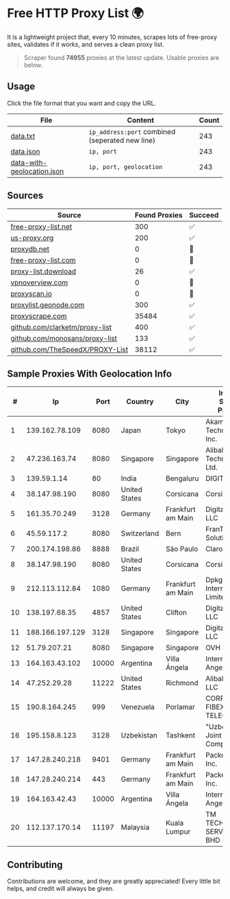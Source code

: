 
# Free HTTP Proxy List 🌍

It is a lightweight project that, every 10 minutes, scrapes lots of free-proxy sites, validates if it works, and serves a clean proxy list.


> Scraper found **74955** proxies at the latest update. Usable proxies are below.

## Usage

Click the file format that you want and copy the URL.


|File|Content|Count|
|----|-------|-----|
|[data.txt](https://raw.githubusercontent.com/themiralay/Proxy-List-World/master/data.txt)|`ip_address:port` combined (seperated new line)|243|
|[data.json](https://raw.githubusercontent.com/themiralay/Proxy-List-World/master/data.json)|`ip, port`|243|
|[data-with-geolocation.json](https://raw.githubusercontent.com/themiralay/Proxy-List-World/master/data-with-geolocation.json)|`ip, port, geolocation`|243|

## Sources

|Source|Found Proxies|Succeed|
|------|-------------|-------|
|[free-proxy-list.net](https://free-proxy-list.net)|300|✅|
|[us-proxy.org](https://www.us-proxy.org)|200|✅|
|[proxydb.net](http://proxydb.net)|0|🚫|
|[free-proxy-list.com](https://free-proxy-list.com/?page=&port=&type%5B%5D=http&type%5B%5D=https&up_time=0&search=Search)|0|🚫|
|[proxy-list.download](https://www.proxy-list.download/HTTP)|26|✅|
|[vpnoverview.com](https://vpnoverview.com/privacy/anonymous-browsing/free-proxy-servers)|0|🚫|
|[proxyscan.io](https://www.proxyscan.io)|0|🚫|
|[proxylist.geonode.com](https://proxylist.geonode.com/api/proxy-list?limit=300&page=1&sort_by=lastChecked&sort_type=desc&protocols=http,https)|300|✅|
|[proxyscrape.com](https://api.proxyscrape.com/v2/?request=displayproxies&protocol=http&timeout=10000&country=all&ssl=all&anonymity=all)|35484|✅|
|[github.com/clarketm/proxy-list](https://raw.githubusercontent.com/clarketm/proxy-list/master/proxy-list-raw.txt)|400|✅|
|[github.com/monosans/proxy-list](https://raw.githubusercontent.com/monosans/proxy-list/main/proxies/http.txt)|133|✅|
|[github.com/TheSpeedX/PROXY-List](https://raw.githubusercontent.com/TheSpeedX/PROXY-List/master/http.txt)|38112|✅|


## Sample Proxies With Geolocation Info

|#|Ip|Port|Country|City|Internet Service Provider|
|-|--|----|-------|----|-------------------------|
|1|139.162.78.109|8080|Japan|Tokyo|Akamai Technologies, Inc.|
|2|47.236.163.74|8080|Singapore|Singapore|Alibaba (US) Technology Co., Ltd.|
|3|139.59.1.14|80|India|Bengaluru|DIGITALOCEAN|
|4|38.147.98.190|8080|United States|Corsicana|Corsicana ISD|
|5|161.35.70.249|3128|Germany|Frankfurt am Main|DigitalOcean, LLC|
|6|45.59.117.2|8080|Switzerland|Bern|FranTech Solutions|
|7|200.174.198.86|8888|Brazil|São Paulo|Claro S.A|
|8|38.147.98.190|8080|United States|Corsicana|Corsicana ISD|
|9|212.113.112.84|1080|Germany|Frankfurt am Main|DpkgSoft International Limited|
|10|138.197.68.35|4857|United States|Clifton|DigitalOcean, LLC|
|11|188.166.197.129|3128|Singapore|Singapore|DigitalOcean, LLC|
|12|51.79.207.21|8080|Singapore|Singapore|OVH SAS|
|13|164.163.43.102|10000|Argentina|Villa Ángela|Interret Villa Angela SRL|
|14|47.252.29.28|11222|United States|Richmond|Alibaba Cloud LLC|
|15|190.8.164.245|999|Venezuela|Porlamar|CORPORACION FIBEX TELECOM, C.A.|
|16|195.158.8.123|3128|Uzbekistan|Tashkent|"Uzbektelekom" Joint Stock Company|
|17|147.28.240.218|9401|Germany|Frankfurt am Main|Packet Host, Inc.|
|18|147.28.240.214|443|Germany|Frankfurt am Main|Packet Host, Inc.|
|19|164.163.42.43|10000|Argentina|Villa Ángela|Interret Villa Angela SRL|
|20|112.137.170.14|11197|Malaysia|Kuala Lumpur|TM TECHNOLOGY SERVICES SDN BHD|



## Contributing

Contributions are welcome, and they are greatly appreciated! Every
little bit helps, and credit will always be given.

